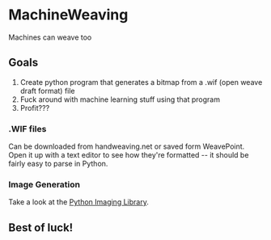 # MachineWeaving
Machines can weave too

## Goals
1. Create python program that generates a bitmap from a .wif (open weave draft format) file
2. Fuck around with machine learning stuff using that program
3. Profit???

### .WIF files
Can be downloaded from handweaving.net or saved form WeavePoint.  Open it up with a text editor to see how they're formatted -- it should be fairly easy to parse in Python.

### Image Generation
Take a look at the [Python Imaging Library](http://www.pythonware.com/products/pil/).

## Best of luck!
